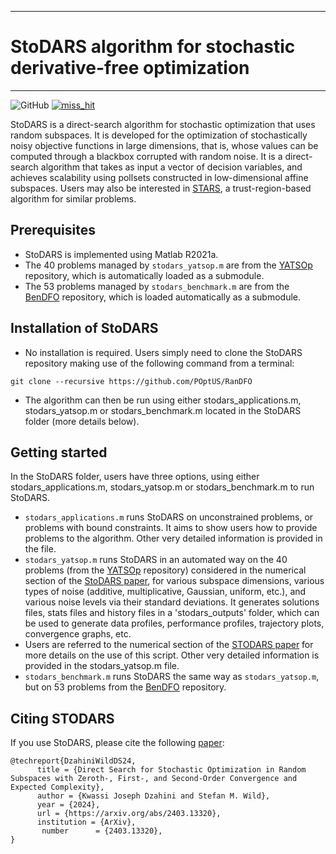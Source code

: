 *****
# StoDARS algorithm for stochastic derivative-free optimization
*****
![GitHub](https://img.shields.io/github/license/poptus/randfo) [![miss_hit](https://github.com/POptUS/RanDFO/actions/workflows/miss_hit.yml/badge.svg)](https://github.com/POptUS/RanDFO/actions/workflows/miss_hit.yml)

StoDARS is a direct-search algorithm for stochastic optimization that uses random subspaces. 
It is developed for the optimization of stochastically noisy objective functions in large dimensions, that is, whose values can be computed through a blackbox corrupted with random noise. 
It is a direct-search algorithm that takes as input a vector of decision variables, and achieves scalability using pollsets constructed in low-dimensional affine subspaces.
Users may also be interested in [STARS](https://github.com/POptUS/RanDFO/STARS), a trust-region-based algorithm for similar problems.

## Prerequisites

* StoDARS is implemented using Matlab R2021a.
* The 40 problems managed by `stodars_yatsop.m` are from the [YATSOp](https://github.com/POptUS/YATSOp) repository, which is automatically loaded as a submodule.
* The 53 problems managed by `stodars_benchmark.m` are from the [BenDFO](https://github.com/POptUS/BenDFO) repository, which is loaded automatically as a submodule.

## Installation of StoDARS

* No installation is required. Users simply need to clone the StoDARS repository making use of the following command from a terminal:

```
git clone --recursive https://github.com/POptUS/RanDFO
```
* The algorithm can then be run using either stodars_applications.m, stodars_yatsop.m or stodars_benchmark.m located in the StoDARS folder (more details below).

## Getting started

In the StoDARS folder, users have three options, using either stodars_applications.m, stodars_yatsop.m or stodars_benchmark.m to run StoDARS.

* `stodars_applications.m` runs StoDARS on unconstrained problems, or problems with bound constraints. It aims to show users how to provide problems to the algorithm. Other very detailed information is provided in the file.
* `stodars_yatsop.m` runs StoDARS in an automated way on the 40 problems (from the [YATSOp](https://github.com/POptUS/YATSOp) repository) considered in the numerical section of the [StoDARS paper](), for various subspace dimensions, various types of noise (additive, multiplicative, Gaussian, uniform, etc.), and various noise levels via their standard deviations. It generates solutions files, stats files and history files in a 'stodars_outputs' folder, which can be used to generate data profiles, performance profiles, trajectory plots, convergence graphs, etc.
* Users are referred to the numerical section of the [STODARS paper](https://arxiv.org/abs/2403.13320) for more details on the use of this script. Other very detailed information is provided in the stodars_yatsop.m file.
* `stodars_benchmark.m` runs StoDARS the same way as `stodars_yatsop.m`, but on 53 problems from the [BenDFO](https://github.com/POptUS/BenDFO) repository.

## Citing STODARS

If you use StoDARS, please cite the following [paper](https://arxiv.org/abs/2403.13320):


```
@techreport{DzahiniWildDS24,
      title = {Direct Search for Stochastic Optimization in Random Subspaces with Zeroth-, First-, and Second-Order Convergence and Expected Complexity}, 
      author = {Kwassi Joseph Dzahini and Stefan M. Wild},
      year = {2024},
      url = {https://arxiv.org/abs/2403.13320},
      institution = {ArXiv},
       number      = {2403.13320},
}
```

